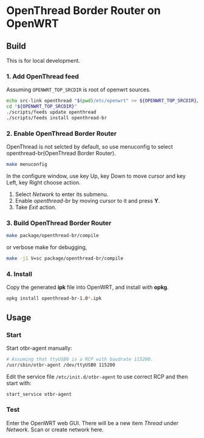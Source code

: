 OpenThread Border Router on OpenWRT
===================================

## Build

This is for local development.

### 1. Add OpenThread feed

Assuming `OPENWRT_TOP_SRCDIR` is root of openwrt sources.

```bash
echo src-link openthread "$(pwd)/etc/openwrt" >> ${OPENWRT_TOP_SRCDIR}/feeds.conf
cd "${OPENWRT_TOP_SRCDIR}"
./scripts/feeds update openthread
./scripts/feeds install openthread-br
```
### 2. Enable OpenThread Border Router

OpenThread is not selcted by default, so use menuconfig to select openthread-br(OpenThread Border Router).

```bash
make menuconfig
```

In the configure window, use key Up, key Down to move cursor and key Left, key Right choose action.

1. Select *Network* to enter its submenu.
2. Enable *openthread-br* by moving cursor to it and press **Y**.
3. Take *Exit* action.

### 3. Build OpenThread Border Router

```bash
make package/openthread-br/compile
```

or verbose make for debugging,

```bash
make -j1 V=sc package/openthread-br/compile
```

### 4. Install

Copy the generated **ipk** file into OpenWRT, and install with **opkg**.

```bash
opkg install openthread-br-1.0*.ipk
```

## Usage

### Start

Start otbr-agent manually:

```bash
# Assuming that ttyUSB0 is a RCP with baudrate 115200.
/usr/sbin/otbr-agent /dev/ttyUSB0 115200
```

Edit the service file `/etc/init.d/otbr-agent` to use correct RCP and then start with:

```bash
start_service otbr-agent
```

### Test

Enter the OpenWRT web GUI. There will be a new item *Thread* under *Network*. Scan or create network here.

